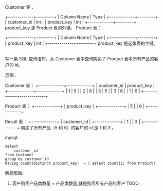 Customer 表：

+-------------+---------+
| Column Name | Type    |
+-------------+---------+
| customer_id | int     |
| product_key | int     |
+-------------+---------+
product_key 是 Product 表的外键。
Product 表：

+-------------+---------+
| Column Name | Type    |
+-------------+---------+
| product_key | int     |
+-------------+---------+
product_key 是这张表的主键。
 

写一条 SQL 查询语句，从 Customer 表中查询购买了 Product 表中所有产品的客户的 id。

示例：

Customer 表：
+-------------+-------------+
| customer_id | product_key |
+-------------+-------------+
| 1           | 5           |
| 2           | 6           |
| 3           | 5           |
| 3           | 6           |
| 1           | 6           |
+-------------+-------------+

Product 表：
+-------------+
| product_key |
+-------------+
| 5           |
| 6           |
+-------------+

Result 表：
+-------------+
| customer_id |
+-------------+
| 1           |
| 3           |
+-------------+
购买了所有产品（5 和 6）的客户的 id 是 1 和 3 。

mysql:
```
select 
    customer_id 
from Customer   
group by customer_id
having count(distinct product_key)  = ( select count(1) from Product)
```

解题思路: 
1. 客户购买产品类数量 = 产品类数量,就是购买所有产品的客户
TODO